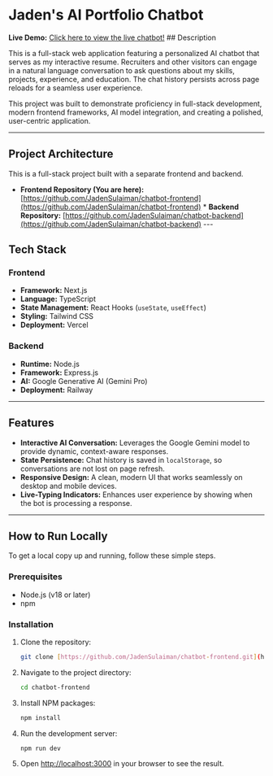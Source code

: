 # Jaden's AI Portfolio Chatbot

**Live Demo:** [Click here to view the live chatbot!](https://askjaden.dev/) ## Description

This is a full-stack web application featuring a personalized AI chatbot that serves as my interactive resume. Recruiters and other visitors can engage in a natural language conversation to ask questions about my skills, projects, experience, and education. The chat history persists across page reloads for a seamless user experience.

This project was built to demonstrate proficiency in full-stack development, modern frontend frameworks, AI model integration, and creating a polished, user-centric application.

---

## Project Architecture

This is a full-stack project built with a separate frontend and backend.

* **Frontend Repository (You are here):** [https://github.com/JadenSulaiman/chatbot-frontend](https://github.com/JadenSulaiman/chatbot-frontend) * **Backend Repository:** [https://github.com/JadenSulaiman/chatbot-backend](https://github.com/JadenSulaiman/chatbot-backend) ---

## Tech Stack

### Frontend

* **Framework:** Next.js
* **Language:** TypeScript
* **State Management:** React Hooks (`useState`, `useEffect`)
* **Styling:** Tailwind CSS
* **Deployment:** Vercel

### Backend

* **Runtime:** Node.js
* **Framework:** Express.js
* **AI:** Google Generative AI (Gemini Pro)
* **Deployment:** Railway

---

## Features

* **Interactive AI Conversation:** Leverages the Google Gemini model to provide dynamic, context-aware responses.
* **State Persistence:** Chat history is saved in `localStorage`, so conversations are not lost on page refresh.
* **Responsive Design:** A clean, modern UI that works seamlessly on desktop and mobile devices.
* **Live-Typing Indicators:** Enhances user experience by showing when the bot is processing a response.

---

## How to Run Locally

To get a local copy up and running, follow these simple steps.

### Prerequisites

* Node.js (v18 or later)
* npm

### Installation

1.  Clone the repository:
    ```bash
    git clone [https://github.com/JadenSulaiman/chatbot-frontend.git](https://github.com/JadenSulaiman/chatbot-frontend.git)
    ```
2.  Navigate to the project directory:
    ```bash
    cd chatbot-frontend
    ```
3.  Install NPM packages:
    ```bash
    npm install
    ```
4.  Run the development server:
    ```bash
    npm run dev
    ```
5.  Open [http://localhost:3000](http://localhost:3000) in your browser to see the result.
